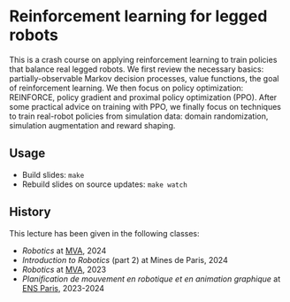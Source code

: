 # Reinforcement learning for legged robots

This is a crash course on applying reinforcement learning to train policies that balance real legged robots. We first review the necessary basics: partially-observable Markov decision processes, value functions, the goal of reinforcement learning. We then focus on policy optimization: REINFORCE, policy gradient and proximal policy optimization (PPO). After some practical advice on training with PPO, we finally focus on techniques to train real-robot policies from simulation data: domain randomization, simulation augmentation and reward shaping.

## Usage

- Build slides: ``make``
- Rebuild slides on source updates: ``make watch``

## History

This lecture has been given in the following classes:

- *Robotics* at [MVA](https://www.master-mva.com/cours/robotics/), 2024
- *Introduction to Robotics* (part 2) at Mines de Paris, 2024
- *Robotics* at [MVA](https://www.master-mva.com/cours/robotics/), 2023
- *Planification de mouvement en robotique et en animation graphique* at [ENS Paris](https://www.ens.psl.eu/), 2023-2024
